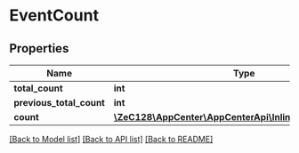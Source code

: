 # EventCount

## Properties
Name | Type | Description | Notes
------------ | ------------- | ------------- | -------------
**total_count** | **int** |  | [optional] 
**previous_total_count** | **int** |  | [optional] 
**count** | [**\ZeC128\AppCenter\AppCenterApi\InlineResponse20081[]**](InlineResponse20081.md) |  | [optional] 

[[Back to Model list]](../README.md#documentation-for-models) [[Back to API list]](../README.md#documentation-for-api-endpoints) [[Back to README]](../README.md)


